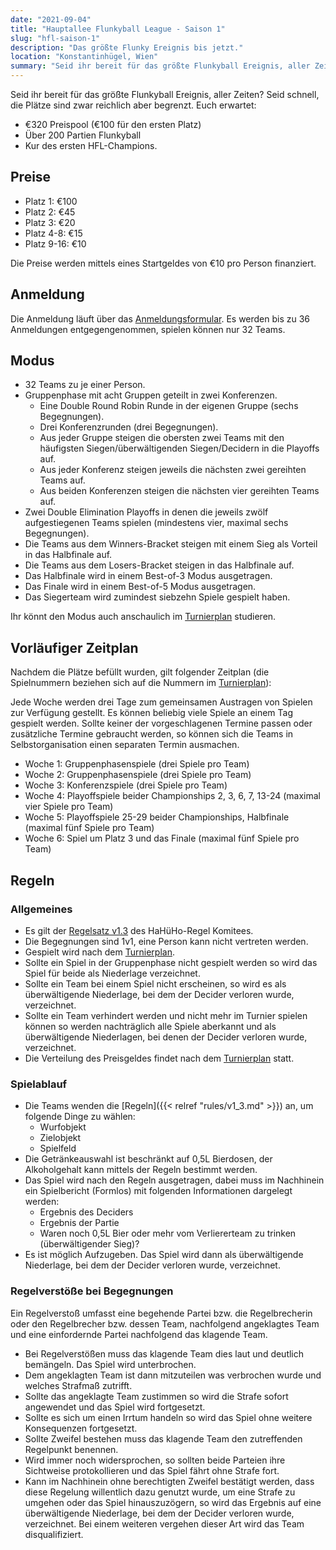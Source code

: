 ```yaml
---
date: "2021-09-04"
title: "Hauptallee Flunkyball League - Saison 1"
slug: "hfl-saison-1"
description: "Das größte Flunky Ereignis bis jetzt."
location: "Konstantinhügel, Wien"
summary: "Seid ihr bereit für das größte Flunkyball Ereignis, aller Zeiten? Seid schnell, die Plätze sind zwar reichlich aber begrenzt. Euch erwartet: über €300 Preispool, 200 Partien Flunkyball und die Kur des ersten HFL-Champions."
---
```

Seid ihr bereit für das größte Flunkyball Ereignis, aller Zeiten? Seid schnell,
die Plätze sind zwar reichlich aber begrenzt. Euch erwartet:

- €320 Preispool (€100 für den ersten Platz)
- Über 200 Partien Flunkyball
- Kur des ersten HFL-Champions.

## Preise

- Platz 1: €100
- Platz 2: €45
- Platz 3: €20
- Platz 4-8: €15
- Platz 9-16: €10

Die Preise werden mittels eines Startgeldes von €10 pro Person finanziert.

## Anmeldung

Die Anmeldung läuft über das
[Anmeldungsformular](https://forms.gle/oj8NpJf6B2DtEsjZ8). Es werden bis zu 36
Anmeldungen entgegengenommen, spielen können nur 32 Teams.

## Modus

- 32 Teams zu je einer Person.
- Gruppenphase mit acht Gruppen geteilt in zwei Konferenzen.
  - Eine Double Round Robin Runde in der eigenen Gruppe (sechs Begegnungen).
  - Drei Konferenzrunden (drei Begegnungen).
  - Aus jeder Gruppe steigen die obersten zwei Teams mit den häufigsten
    Siegen/überwältigenden Siegen/Decidern in die Playoffs auf.
  - Aus jeder Konferenz steigen jeweils die nächsten zwei gereihten Teams auf.
  - Aus beiden Konferenzen steigen die nächsten vier gereihten Teams auf.
- Zwei Double Elimination Playoffs in denen die jeweils zwölf aufgestiegenen
  Teams spielen (mindestens vier, maximal sechs Begegnungen).
- Die Teams aus dem Winners-Bracket steigen mit einem Sieg als Vorteil in das
  Halbfinale auf.
- Die Teams aus dem Losers-Bracket steigen in das Halbfinale auf.
- Das Halbfinale wird in einem Best-of-3 Modus ausgetragen.
- Das Finale wird in einem Best-of-5 Modus ausgetragen.
- Das Siegerteam wird zumindest siebzehn Spiele gespielt haben.

Ihr könnt den Modus auch anschaulich im
[Turnierplan](https://docs.google.com/spreadsheets/d/1m3xTGM5kFjYiyqQcSN8xgM1dlCR-FFavkQp8OuNA62A/edit?usp=sharing)
studieren.

## Vorläufiger Zeitplan


Nachdem die Plätze befüllt wurden, gilt folgender Zeitplan (die Spielnummern
beziehen sich auf die Nummern im
[Turnierplan](https://docs.google.com/spreadsheets/d/1m3xTGM5kFjYiyqQcSN8xgM1dlCR-FFavkQp8OuNA62A/edit?usp=sharing)):

Jede Woche werden drei Tage zum gemeinsamen Austragen von Spielen zur Verfügung
gestellt. Es können beliebig viele Spiele an einem Tag gespielt werden. Sollte
keiner der vorgeschlagenen Termine passen oder zusätzliche Termine gebraucht
werden, so können sich die Teams in Selbstorganisation einen separaten Termin
ausmachen.

- Woche 1: Gruppenphasenspiele (drei Spiele pro Team)
- Woche 2: Gruppenphasenspiele (drei Spiele pro Team)
- Woche 3: Konferenzspiele (drei Spiele pro Team)
- Woche 4: Playoffspiele beider Championships 2, 3, 6, 7, 13-24 (maximal vier
  Spiele pro Team)
- Woche 5: Playoffspiele 25-29 beider Championships, Halbfinale (maximal fünf
  Spiele pro Team)
- Woche 6: Spiel um Platz 3 und das Finale (maximal fünf Spiele pro Team)


## Regeln

### Allgemeines

- Es gilt der [Regelsatz v1.3](https://github.com/Hauptallee-Huegel-Homies/Flunkyball-Rules/releases/download/1.3-Final%2B2/de.pdf)
  des HaHüHo-Regel Komitees.
- Die Begegnungen sind 1v1, eine Person kann nicht vertreten werden.
- Gespielt wird nach dem
  [Turnierplan](https://docs.google.com/spreadsheets/d/1m3xTGM5kFjYiyqQcSN8xgM1dlCR-FFavkQp8OuNA62A/edit?usp=sharing).
- Sollte ein Spiel in der Gruppenphase nicht gespielt werden so wird das Spiel
  für beide als Niederlage verzeichnet.
- Sollte ein Team bei einem Spiel nicht erscheinen, so wird es als
  überwältigende Niederlage, bei dem der Decider verloren wurde, verzeichnet.
- Sollte ein Team verhindert werden und nicht mehr im Turnier spielen können so
  werden nachträglich alle Spiele aberkannt und als überwältigende Niederlagen,
  bei denen der Decider verloren wurde, verzeichnet.
- Die Verteilung des Preisgeldes findet nach dem
  [Turnierplan](https://docs.google.com/spreadsheets/d/1m3xTGM5kFjYiyqQcSN8xgM1dlCR-FFavkQp8OuNA62A/edit?usp=sharing)
  statt.

### Spielablauf

- Die Teams wenden die [Regeln]({{< relref "rules/v1_3.md" >}}) an, um folgende
Dinge zu wählen:
  - Wurfobjekt
  - Zielobjekt
  - Spielfeld
- Die Getränkeauswahl ist beschränkt auf 0,5L Bierdosen, der Alkoholgehalt kann
  mittels der Regeln bestimmt werden.
- Das Spiel wird nach den Regeln ausgetragen, dabei muss im Nachhinein ein
Spielbericht (Formlos) mit folgenden Informationen dargelegt werden:
  - Ergebnis des Deciders
  - Ergebnis der Partie
  - Waren noch 0,5L Bier oder mehr vom Verliererteam zu trinken (überwältigender
    Sieg)?
- Es ist möglich Aufzugeben. Das Spiel wird dann als überwältigende Niederlage,
    bei dem der Decider verloren wurde, verzeichnet.

### Regelverstöße bei Begegnungen

Ein Regelverstoß umfasst eine begehende Partei bzw. die Regelbrecherin oder den
Regelbrecher bzw. dessen Team, nachfolgend angeklagtes Team und eine
einfordernde Partei nachfolgend das klagende Team.

- Bei Regelverstößen muss das klagende Team dies laut und deutlich
  bemängeln. Das Spiel wird unterbrochen.
- Dem angeklagten Team ist dann mitzuteilen was verbrochen wurde und welches
  Strafmaß zutrifft.
- Sollte das angeklagte Team zustimmen so wird die Strafe sofort angewendet und
  das Spiel wird fortgesetzt.
- Sollte es sich um einen Irrtum handeln so wird das Spiel ohne weitere
  Konsequenzen fortgesetzt.
- Sollte Zweifel bestehen muss das klagende Team den zutreffenden Regelpunkt
  benennen.
- Wird immer noch widersprochen, so sollten beide Parteien ihre Sichtweise
  protokollieren und das Spiel fährt ohne Strafe fort.
- Kann im Nachhinein ohne berechtigten Zweifel bestätigt werden, dass diese
  Regelung willentlich dazu genutzt wurde, um eine Strafe zu umgehen oder das
  Spiel hinauszuzögern, so wird das Ergebnis auf eine überwältigende Niederlage,
  bei dem der Decider verloren wurde, verzeichnet. Bei einem weiteren vergehen
  dieser Art wird das Team disqualifiziert.
